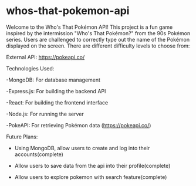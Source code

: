 # whos-that-pokemon-api
Welcome to the Who's That Pokémon API! This project is a fun game inspired by the intermission "Who's That Pokémon?" from the 90s Pokémon series. Users are challenged to correctly type out the name of the Pokémon displayed on the screen. There are different difficulty levels to choose from:

External API: https://pokeapi.co/

Technologies Used:

-MongoDB: For database management

-Express.js: For building the backend API

-React: For building the frontend interface

-Node.js: For running the server

-PokeAPI: For retrieving Pokémon data (https://pokeapi.co/)

Future Plans:

- Using MongoDB, allow users to create and log into their accounts(complete)
  
- Allow users to save data from the api into their profile(complete)

- Allow users to explore pokemon with search feature(complete)

  



